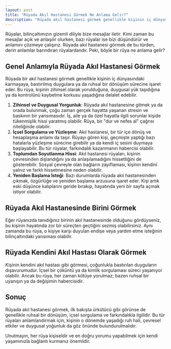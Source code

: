 ```yaml
---
layout: post
title: "Rüyada Akıl Hastanesi Görmek Ne Anlama Gelir?"
description: "Rüyada akıl hastanesi görmek genellikle kişinin iç dünyasındaki karmaşaya, bastırılmış duygulara ya da ruhsal bir dönüşüm sürecine işaret eder."
---
```


Rüyalar, bilinçaltımızın gizemli diliyle bize mesajlar iletir. Kimi zaman bu mesajlar açık ve anlaşılır olurken, bazı rüyalar ise bizi düşündürür ve anlamını çözmeye çalışırız. Rüyada akıl hastanesi görmek de bu türden, derin anlamlar barındıran rüyalardandır. Peki, böyle bir rüya ne anlama gelir?

## Genel Anlamıyla Rüyada Akıl Hastanesi Görmek

Rüyada bir akıl hastanesi görmek genellikle kişinin iç dünyasındaki karmaşaya, bastırılmış duygulara ya da ruhsal bir dönüşüm sürecine işaret eder. Bu rüya, kişinin zihinsel olarak yorulduğuna, duygusal yük taşıdığına ya da kontrolünü kaybetme korkusu yaşadığına delalet edebilir.

1. **Zihinsel ve Duygusal Yorgunluk**: Rüyada akıl hastanesine gitmek ya da orada bulunmak, çoğu zaman gerçek hayatta yaşanan stresin ve baskının bir yansımasıdır. İş, aile ya da özel hayatla ilgili sorunlar kişide tükenmişlik hissi yaratmış olabilir. Rüya, bir "dur ve nefes al" çağrısı niteliğinde olabilir.
2. **İçsel Sorgulama ve Yüzleşme**: Akıl hastanesi, bir tür içe dönüş ve hesaplaşma anlamı da taşır. Rüyayı gören kişi, geçmişte yaptığı bazı hatalarla yüzleşme sürecine girebilir ya da kendi iç sesini duymaya başlayabilir. Bu tür rüyalar, farkındalık kazanmanın habercisi olabilir.
3. **Toplumdan Soyutlanma Hissi**: Akıl hastanesi rüyaları, kişinin çevresinden dışlandığını ya da anlaşılamadığını hissettiğini de gösterebilir. Sosyal çevreyle olan bağların zayıflaması, kişinin kendini yalnız ve farklı hissetmesine neden olabilir.
4. **Yeniden Başlama İsteği**: Bazı durumlarda rüyada akıl hastanesinden çıkmak, özgürlüğe ve yeniden başlama arzusuna işaret eder. Kişi artık eski düşünce kalıplarını geride bırakıp, hayatında yeni bir sayfa açmak istiyor olabilir.

## Rüyada Akıl Hastanesinde Birini Görmek

Eğer rüyanızda tanıdığınız birinin akıl hastanesinde olduğunu gördüyseniz, bu kişinin hayatında zor bir süreçten geçtiğini sezmiş olabilirsiniz. Aynı zamanda bu rüya, o kişiye karşı duyulan endişe veya yardım etme isteğinin bilinçaltındaki yansıması olabilir.

## Rüyada Kendini Akıl Hastası Olarak Görmek

Kişinin kendini akıl hastası gibi görmesi, çoğunlukla bastırılan duyguların dışavurumudur. İçsel bir çöküntü ya da kimlik sorgulaması süreci yaşanıyor olabilir. Ancak bu rüya, her zaman kötüye yorulmaz; bazen ruhsal bir uyanışın ya da değişimin habercisidir.

## Sonuç

Rüyada akıl hastanesi görmek, ilk bakışta ürkütücü gibi görünse de genellikle ruhsal bir dönüşüm, içsel sorgulama ve farkındalıkla ilgilidir. Bu tür rüyaları anlamlandırmak için, kişinin o dönemde yaşadığı ruh hali, çevresel etkiler ve duygusal yoğunluk da göz önünde bulundurulmalıdır.

Unutmayın, her rüya kişiseldir ve en doğru yorumu yapabilmek için kendi yaşamınızla bağlantı kurmanız önemlidir.